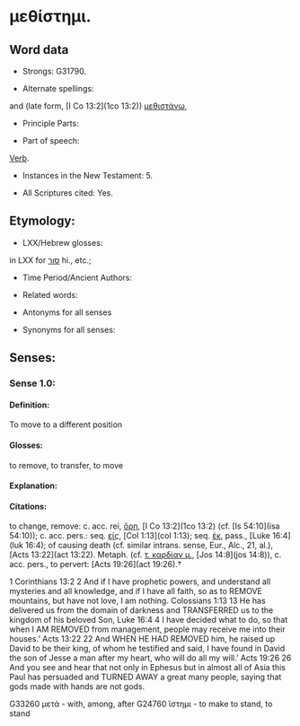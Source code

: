 # μεθίστημι.

<!-- Status: S2=NeedsReview -->
<!-- Lexica used for edits: BDAG, FFM, LN, A-S -->

## Word data

* Strongs: G31790.

* Alternate spellings:

and (late form, [I Co 13:2](1co 13:2)) [μεθιστάνω](),

* Principle Parts: 

* Part of speech: 

[Verb](http://ugg.readthedocs.io/en/latest/verb.html).

* Instances in the New Testament: 5.

* All Scriptures cited: Yes.

## Etymology: 

* LXX/Hebrew glosses: 

in LXX for [סור](//en-uhl/H5493) hi., etc.;

* Time Period/Ancient Authors: 

* Related words: 

* Antonyms for all senses

* Synonyms for all senses: 

## Senses: 

### Sense  1.0: 

#### Definition: 

To move to a different position

#### Glosses: 

to remove, to transfer, to move

#### Explanation: 

#### Citations: 

to change, remove: c. acc. rei, [ὄρη](), [I Co 13:2](1co 13:2) (cf. [Is 54:10](isa 54:10)); c. acc. pers.: seq. [εἰς](), [Col 1:13](col 1:13); seq. [ἐκ](), pass., [Luke 16:4](luk 16:4); of causing death (cf. similar intrans. sense, Eur., Alc., 21, al.), [Acts 13:22](act 13:22). Metaph. (cf. [τ. καρδίαν μ.](), [Jos 14:8](jos 14:8)), c. acc. pers., to pervert: [Acts 19:26](act 19:26).†

1 Corinthians 13:2
2 And if I have prophetic powers, and understand all mysteries and all knowledge, and if I have all faith, so as to REMOVE mountains, but have not love, I am nothing.
Colossians 1:13
13 He has delivered us from the domain of darkness and TRANSFERRED us to the kingdom of his beloved Son,
Luke 16:4
4 I have decided what to do, so that when I AM REMOVED from management, people may receive me into their houses.’
Acts 13:22
22 And WHEN HE HAD REMOVED him, he raised up David to be their king, of whom he testified and said, I have found in David the son of Jesse a man after my heart, who will do all my will.’
Acts 19:26
26 And you see and hear that not only in Ephesus but in almost all of Asia this Paul has persuaded and TURNED AWAY a great many people, saying that gods made with hands are not gods.

G33260  μετά -  with, among, after
G24760  ἵστημι - to make to stand, to stand